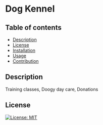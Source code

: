 # Dog Kennel
## Table of contents
- [Description](#description)
- [License](#license)
- [Installation](#installation)
- [Usage](#usage)
- [Contribution](#contribution)
## Description
Training classes, Doogy day care, Donations
## License 
[![License: MIT](https://img.shields.io/badge/License-MIT-yellow.svg)](https://opensource.org/licenses/MIT)
